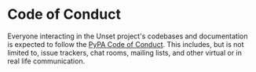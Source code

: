 # Code of Conduct

Everyone interacting in the Unset project's codebases and documentation
is expected to follow the [PyPA Code of Conduct]. This includes, but is not limited to, issue
trackers, chat rooms, mailing lists, and other virtual or in real life communication.

[//]: # (Links)

[PyPA Code of Conduct]: https://www.pypa.io/en/latest/code-of-conduct
